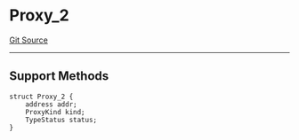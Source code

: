 # Proxy_2
[Git Source](https://github.com/metacontract/mc/blob/0cf91165f9ec2cbeeba800a4baf4e81e2df5c3bb/src/devkit/Flattened.sol)

---------------------
Support Methods
-----------------------


```solidity
struct Proxy_2 {
    address addr;
    ProxyKind kind;
    TypeStatus status;
}
```

